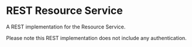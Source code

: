 # REST Resource Service

A REST implementation for the Resource Service.

Please note this REST implementation does not include any authentication.
